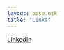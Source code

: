 ```yaml
---
layout: base.njk
title: "Links"
---
```


[LinkedIn](https://www.linkedin.com/in/ben-flowers-2560a1165/)
